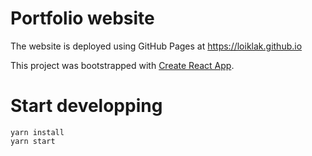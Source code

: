 # Portfolio website

The website is deployed using GitHub Pages at https://loiklak.github.io

This project was bootstrapped with [Create React App](https://github.com/facebook/create-react-app).

# Start developping

```shell
yarn install
yarn start
```
